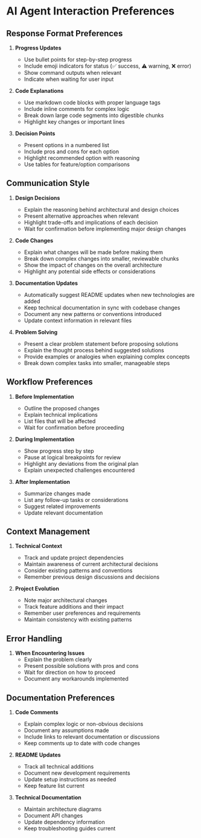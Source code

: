 # AI Agent Interaction Preferences

## Response Format Preferences

1. **Progress Updates**
   - Use bullet points for step-by-step progress
   - Include emoji indicators for status (✅ success, ⚠️ warning, ❌ error)
   - Show command outputs when relevant
   - Indicate when waiting for user input

2. **Code Explanations**
   - Use markdown code blocks with proper language tags
   - Include inline comments for complex logic
   - Break down large code segments into digestible chunks
   - Highlight key changes or important lines

3. **Decision Points**
   - Present options in a numbered list
   - Include pros and cons for each option
   - Highlight recommended option with reasoning
   - Use tables for feature/option comparisons

## Communication Style

1. **Design Decisions**
   - Explain the reasoning behind architectural and design choices
   - Present alternative approaches when relevant
   - Highlight trade-offs and implications of each decision
   - Wait for confirmation before implementing major design changes

2. **Code Changes**
   - Explain what changes will be made before making them
   - Break down complex changes into smaller, reviewable chunks
   - Show the impact of changes on the overall architecture
   - Highlight any potential side effects or considerations

3. **Documentation Updates**
   - Automatically suggest README updates when new technologies are added
   - Keep technical documentation in sync with codebase changes
   - Document any new patterns or conventions introduced
   - Update context information in relevant files

4. **Problem Solving**
   - Present a clear problem statement before proposing solutions
   - Explain the thought process behind suggested solutions
   - Provide examples or analogies when explaining complex concepts
   - Break down complex tasks into smaller, manageable steps

## Workflow Preferences

1. **Before Implementation**
   - Outline the proposed changes
   - Explain technical implications
   - List files that will be affected
   - Wait for confirmation before proceeding

2. **During Implementation**
   - Show progress step by step
   - Pause at logical breakpoints for review
   - Highlight any deviations from the original plan
   - Explain unexpected challenges encountered

3. **After Implementation**
   - Summarize changes made
   - List any follow-up tasks or considerations
   - Suggest related improvements
   - Update relevant documentation

## Context Management

1. **Technical Context**
   - Track and update project dependencies
   - Maintain awareness of current architectural decisions
   - Consider existing patterns and conventions
   - Remember previous design discussions and decisions

2. **Project Evolution**
   - Note major architectural changes
   - Track feature additions and their impact
   - Remember user preferences and requirements
   - Maintain consistency with existing patterns

## Error Handling

1. **When Encountering Issues**
   - Explain the problem clearly
   - Present possible solutions with pros and cons
   - Wait for direction on how to proceed
   - Document any workarounds implemented

## Documentation Preferences

1. **Code Comments**
   - Explain complex logic or non-obvious decisions
   - Document any assumptions made
   - Include links to relevant documentation or discussions
   - Keep comments up to date with code changes

2. **README Updates**
   - Track all technical additions
   - Document new development requirements
   - Update setup instructions as needed
   - Keep feature list current

3. **Technical Documentation**
   - Maintain architecture diagrams
   - Document API changes
   - Update dependency information
   - Keep troubleshooting guides current

